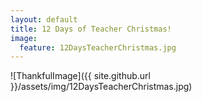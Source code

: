 ```yaml
---
layout: default
title: 12 Days of Teacher Christmas!
image:
  feature: 12DaysTeacherChristmas.jpg
---
```

![ThankfulImage]({{ site.github.url }}/assets/img/12DaysTeacherChristmas.jpg)

<div id="fd-form-6388e33376e92737f1b7544e"></div>
<script>
  window.fd('form', {
    formId: '6388e33376e92737f1b7544e',
    containerEl: '#fd-form-6388e33376e92737f1b7544e'
  });
</script>